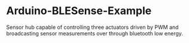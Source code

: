 # Arduino-BLESense-Example
Sensor hub capable of controlling three actuators driven by PWM and broadcasting sensor measurements over through bluetooth low energy.
